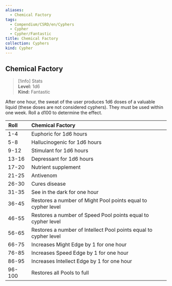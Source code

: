 ```yaml
---
aliases:
  - Chemical Factory
tags:
  - Compendium/CSRD/en/Cyphers
  - Cypher
  - Cypher/Fantastic
title: Chemical Factory
collection: Cyphers
kind: Cypher
---
```

## Chemical Factory  
>[!info] Stats  
> **Level:** 1d6  
> **Kind:** Fantastic
  
After one hour, the sweat of the user produces 1d6 doses of a valuable liquid (these doses are not considered cyphers). They must be used within one week. Roll a d100 to determine the effect.  

|  Roll &nbsp; &nbsp; &nbsp; | Chemical Factory  |  
| ------------- | :----------- |  
| 1-4 | Euphoric for 1d6 hours |  
| 5-8 | Hallucinogenic for 1d6 hours |  
| 9-12 | Stimulant for 1d6 hours |  
| 13-16 | Depressant for 1d6 hours |  
| 17-20 | Nutrient supplement |  
| 21-25 | Antivenom |  
| 26-30 | Cures disease |  
| 31-35 | See in the dark for one hour |  
| 36-45 | Restores a number of Might Pool points equal to cypher level |  
| 46-55 | Restores a number of Speed Pool points equal to cypher level |  
| 56-65 | Restores a number of Intellect Pool points equal to cypher level |  
| 66-75 | Increases Might Edge by 1 for one hour |  
| 76-85 | Increases Speed Edge by 1 for one hour |  
| 86-95 | Increases Intellect Edge by 1 for one hour |  
| 96-100 | Restores all Pools to full |